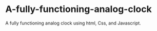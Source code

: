 # A-fully-functioning-analog-clock
A fully functioning analog clock using html, Css, and Javascript.
